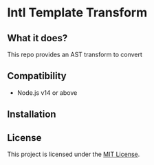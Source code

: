 Intl Template Transform
==============================================================================

What it does?
------------------------------------------------------------------------------
This repo provides an AST transform to convert



Compatibility
------------------------------------------------------------------------------

* Node.js v14 or above


Installation
------------------------------------------------------------------------------




License
------------------------------------------------------------------------------

This project is licensed under the [MIT License](LICENSE.md).
